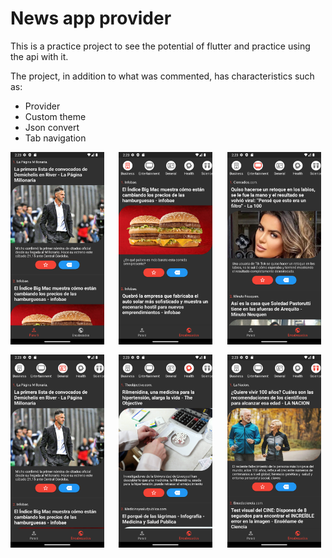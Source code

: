 # News app provider

This is a practice project to see the potential of flutter and practice using the api with it.

The project, in addition to what was commented, has characteristics such as:

- Provider
- Custom theme
- Json convert
- Tab navigation

<div style="display:grid; grid-template-columns: repeat(auto-fill, minmax(150px, 1fr)); gap: 16px">
  <img width="150" src="screenshot1.png" alt="Screenshot 1">
  <img width="150" src="screenshot2.png" alt="Screenshot 2">
  <img width="150" src="screenshot3.png" alt="Screenshot 3">
  <img width="150" src="screenshot4.png" alt="Screenshot 4">
  <img width="150" src="screenshot5.png" alt="Screenshot 5">
  <img width="150" src="screenshot6.png" alt="Screenshot 6">
</div>
